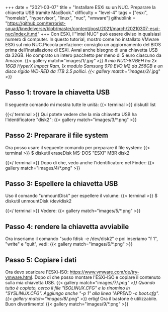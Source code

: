 +++
date = "2021-03-07"
title = "Installare ESXi su un NUC. Preparare la chiavetta USB tramite MacBook."
difficulty = "level-4"
tags = ["esxi", "homelab", "hypervisor", "linux", "nuc", "vmware"]
githublink = "https://github.com/terrorist-squad/knedelverse/blob/master/content/post/2021/march/20210307-esxi-nuc/index.it.md"
+++
Con ESXi, l'"intel NUC" può essere diviso in qualsiasi numero di computer. In questo tutorial, mostro come ho installato VMware ESXi sul mio NUC.Piccola prefazione: consiglio un aggiornamento del BIOS prima dell'installazione di ESXi. Avrai anche bisogno di una chiavetta USB da 32GB. Ho comprato un intero pacchetto per meno di 5 euro ciascuno da Amazon.
{{< gallery match="images/1/*.jpg" >}}
Il mio NUC-8I7BEH ha 2x 16GB HyperX Impact Ram, 1x modulo Samsung 970 EVO M2 da 256GB e un disco rigido WD-RED da 1TB 2.5 pollici.
{{< gallery match="images/2/*.jpg" >}}

## Passo 1: trovare la chiavetta USB
Il seguente comando mi mostra tutte le unità:
{{< terminal >}}
diskutil list

{{</ terminal >}}
Qui potete vedere che la mia chiavetta USB ha l'identificatore "disk2":
{{< gallery match="images/3/*.png" >}}

## Passo 2: Preparare il file system
Ora posso usare il seguente comando per preparare il file system:
{{< terminal >}}
$ diskutil eraseDisk MS-DOS "ESXI" MBR disk2

{{</ terminal >}}
Dopo di che, vedo anche l'identificatore nel Finder:
{{< gallery match="images/4/*.png" >}}

## Passo 3: Espellere la chiavetta USB
Uso il comando "unmountDisk" per espellere il volume:
{{< terminal >}}
$ diskutil unmountDisk /dev/disk2

{{</ terminal >}}
Vedere:
{{< gallery match="images/5/*.png" >}}

## Passo 4: rendere la chiavetta avviabile
Ora inseriamo il comando "sudo fdisk -e /dev/disk2" e poi inseriamo "f 1", "write" e "quit", vedi:
{{< gallery match="images/6/*.png" >}}

## Passo 5: Copiare i dati
Ora devo scaricare l'ESXi-ISO: https://www.vmware.com/de/try-vmware.html. Dopo di che posso montare l'ESXi-ISO e copiare il contenuto sulla mia chiavetta USB.
{{< gallery match="images/7/*.png" >}}
Quando tutto è copiato, cerco il file "ISOLINUX.CFG" e lo rinomino in "SYSLINUX.CFG". Aggiungo anche "-p 1" alla linea "APPEND -c boot.cfg".
{{< gallery match="images/8/*.png" >}}
ertig! Ora il bastone è utilizzabile. Buon divertimento!
{{< gallery match="images/9/*.png" >}}